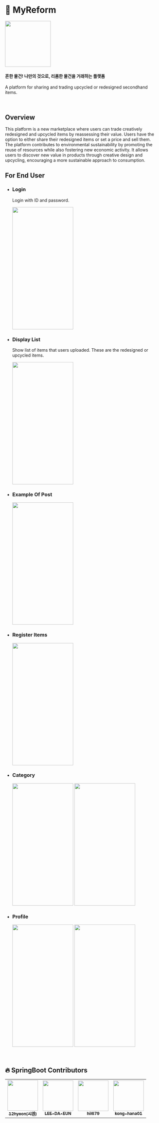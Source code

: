 # :art: MyReform

<img src="https://github.com/user-attachments/assets/ef08f663-c986-4588-9861-8ac23607811d" width=150 height=150/>

#### 흔한 물건! 나만의 것으로, 리폼한 물건을 거래하는 플랫폼
A platform for sharing and trading upcycled or redesigned secondhand items.

<br>

## Overview
This platform is a new marketplace where users can trade creatively redesigned and upcycled items by reassessing their value. Users have the option to either share their redesigned items or set a price and sell them. The platform contributes to environmental sustainability by promoting the reuse of resources while also fostering new economic activity. It allows users to discover new value in products through creative design and upcycling, encouraging a more sustainable approach to consumption.

## For End User
* ### Login
  Login with ID and password.
  
  <img src="https://github.com/user-attachments/assets/56e7f4ec-c6ce-426e-ba6f-e48de54b2e1e" width=200 height=400>

* ### Display List
  Show list of items that users uploaded. These are the redesigned or upcycled items.
  
  <img src="https://github.com/user-attachments/assets/3bd1f92e-59e5-451c-9651-109d03708d74" width=200 height=400>

* ### Example Of Post
  
  <img src="https://github.com/user-attachments/assets/dd30d4de-075e-4e2f-a62c-6ed6977896a3" width=200 height=400>

* ### Register Items
  
  <img src="https://github.com/user-attachments/assets/49c51510-9f77-4e3b-b4a0-5326baa703b3" width=200 height=400>
  
* ### Category
  
  <img src="https://github.com/user-attachments/assets/7e083996-60e7-4d65-84a0-9fd918c13d25" width=200 height=400>
  <img src="https://github.com/user-attachments/assets/3488ca2c-8c29-48f5-a753-31189541edeb" width=200 height=400>
  
* ### Profile
  
  <img src="https://github.com/user-attachments/assets/99d9906b-e50f-489c-b0a7-6fad801d0e20" width=200 height=400>
  <img src="https://github.com/user-attachments/assets/e3cdfbad-0fab-427c-a626-c11569551b9a" width=200 height=400>

  
<br>

## :fire: SpringBoot Contributors
<table>
  <tbody>
    <tr>
      <td align="center">
        <a href="https://github.com/12hyeon">
          <img src="https://avatars.githubusercontent.com/u/67951802?v=4" width="100px;" alt=""/>
          <br /><sub><b>12hyeon(시엔)</b></sub>
        </a><br />
       </td>
       <td align="center">
        <a href="https://github.com/LEE-DA-EUN">
          <img src="https://avatars.githubusercontent.com/u/56716976?v=4" width="100px;" alt=""/>
          <br /><sub><b>LEE-DA-EUN</b></sub>
        </a><br />
       </td>
      <td align="center">
        <a href="https://github.com/hil679">
          <img src="https://avatars.githubusercontent.com/u/121854089?v=4" width="100px;" alt=""/>
          <br /><sub><b>hil679</b></sub>
        </a><br />
       </td>
      <td align="center">
        <a href="https://github.com/kong-hana01">
          <img src="https://avatars.githubusercontent.com/u/79015120?v=4" width="100px;" alt=""/>
          <br /><sub><b>kong-hana01</b></sub>
        </a><br />
       </td>      
     </tr>
  </tbody>
</table>
